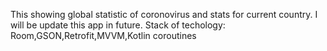 This showing global statistic of coronovirus and stats for current country.
I will be update this app in future.
Stack of techology: Room,GSON,Retrofit,MVVM,Kotlin coroutines
